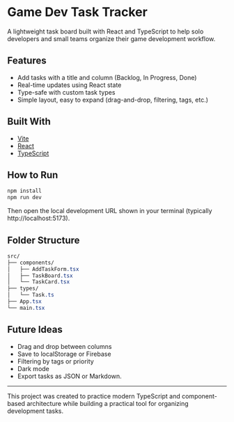 # Game Dev Task Tracker

A lightweight task board built with React and TypeScript to help solo developers and small teams organize their game development workflow.

## Features

- Add tasks with a title and column (Backlog, In Progress, Done)
- Real-time updates using React state
- Type-safe with custom task types
- Simple layout, easy to expand (drag-and-drop, filtering, tags, etc.)

## Built With

- [Vite](https://vitejs.dev/)
- [React](https://reactjs.org/)
- [TypeScript](https://www.typescriptlang.org/)

## How to Run

```bash
npm install
npm run dev
```
Then open the local development URL shown in your terminal (typically http://localhost:5173).

## Folder Structure

```css
src/
├── components/
│   ├── AddTaskForm.tsx
│   ├── TaskBoard.tsx
│   └── TaskCard.tsx
├── types/
│   └── Task.ts
├── App.tsx
└── main.tsx
```

## Future Ideas

- Drag and drop between columns
- Save to localStorage or Firebase
- Filtering by tags or priority
- Dark mode
- Export tasks as JSON or Markdown.  

---

This project was created to practice modern TypeScript and component-based architecture while building a practical tool for organizing development tasks.

